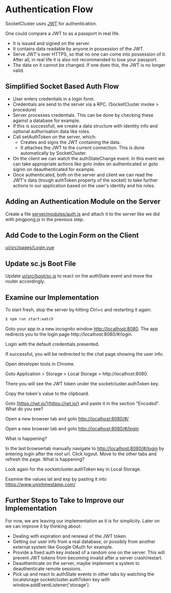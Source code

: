# Authentication Flow

SocketCluster uses [JWT](https://jwt.io/) for authentication.

One could compare a JWT to as a passport in real life.

* It is issued and signed on the server.
* It contains data readable by anyone in possession of the JWT.
* Serve JWT's over HTTPS, so that no one can come into possession of it. After all, in real life it is also not recommended to lose your passport.
* The data on it cannot be changed. If one does this, the JWT is no longer valid.

## Simplified Socket Based Auth Flow

* User enters credentials in a login form.
* Credentials are send to the server via a RPC. (SocketCluster invoke > procedure)
* Server processes credentials. This can be done by checking these against a database for example.
* If this is successfull, we create a data structure with identity info and optional authorisation data like roles.
* Call setAuthToken on the server, which:
  * Creates and signs the JWT containing the data.
  * It attaches the JWT to the current connection. This is done automatically by SocketCluster.
* On the client we can watch the authStateChange event. In this event we can take appropriate actions like goto index on authenticated or goto signin on deauthenticated for example.
* Once authenticated, both on the server and client we can read the JWT's data (trough authToken property of the socket) to take further actions in our application based on the user's identity and his roles.

## Adding an Authentication Module on the Server

Create a file [server/modules/auth.js](../server/modules/auth.js) and attach it to the server like we did with pingpong.js in the previous step.

## Add Code to the Login Form on the Client

[ui/src/pages/Login.vue](../ui/src/pages/Login.vue)

## Update sc.js Boot File

Update [ui/src/boot/sc.js](ui/src/boot/sc.js) to react on the authState event and move the router accordingly.

## Examine our Implementation

To start fresh, stop the server by hitting Ctrl+c and restarting it again:

```bash
$ npm run start:watch

```

Goto your app in a new incognito window <http://localhost:8080>. The app redirects you to the login page http://localhost:8080/#/login.

Login with the default credentials presented.

If successful, you will be redirected to the chat page showing the user info.

Open developer tools in Chrome.

Goto Application > Storage > Local Storage > http://localhost:8080.

There you will see the JWT token under the socketcluster.authToken key.

Copy the token's value to the clipboard.

Goto [https://jwt.io/](https://jwt.io/) and paste it in the section "Encoded". What do you see?

Open a new browser tab and goto <http://localhost:8080/#/>

Open a new browser tab and goto <http://localhost:8080/#/login>

What is happening?

In the last browsertab manually navigate to <http://localhost:8080/#/login> by entering login after the root url. Click logout. Move to the other tabs and refresh the page. What is happening?

Look again for the socketcluster.authToken key in Local Storage.

Examine the values iat and exp by pasting it into <https://www.unixtimestamp.com/>

## Further Steps to Take to Improve our Implementation

For now, we are leaving our implementation as it is for simplicity. Later on we can improve it by thinking about:

* Dealing with expiration and renewal of the JWT token.
* Getting our user info from a real database, or possibly from another external system like Google OAuth for example.
* Provide a fixed auth key instead of a random one on the server. This will prevent JWT tokens from becoming invalid after a server crash/restart.
* Deauthenticate on the server, maybe implement a system to deauthenticate remote sessions.
* Pick up and react to authState events in other tabs by watching the localstorage socketcluster.authToken key with window.addEventListener('storage').
